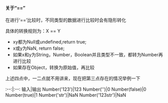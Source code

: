 #### 关于“==”
在进行‘==’比较时，不同类型的数据进行比较时会有隐形转化

具体的转换规则为：X == Y

- xy都为Null或undefined,return true;
- x或y为NaN, return false;
- 如果x和y为String，Number，Boolean并且类型不一致，都转为Number再进行比较
- 如果存在Object，转换为原始值，再比较

上述四点中，一二点就不用讲来，现在把第三点存在的情况举例一下

:--:|:--:
输入|输出
Number('123')|123
Number('')|0
Number(false)|0
Number(true)|1
Number('str')|NaN
Number('123str')|NaN